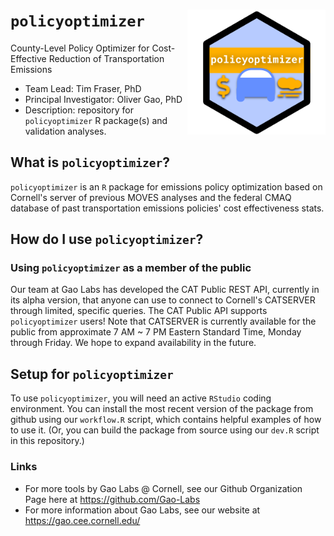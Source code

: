 <head>
    <link rel="shortcut icon" type="image/png" href="extra/policyoptimizer_hexagon.png">
</head>

# `policyoptimizer` <a href="https://github.com/gao-labs/policyoptimizer"><img src="extra/policyoptimizer_hexagon.png" align="right" height="200" /></a>

County-Level Policy Optimizer for Cost-Effective Reduction of Transportation Emissions

- Team Lead: Tim Fraser, PhD
- Principal Investigator: Oliver Gao, PhD
- Description: repository for `policyoptimizer` R package(s) and validation analyses.

## What is `policyoptimizer`?

`policyoptimizer` is an `R` package for emissions policy optimization based on Cornell's server of previous MOVES analyses and the federal CMAQ database of past transportation emissions policies' cost effectiveness stats.

## How do I use `policyoptimizer`?

### Using `policyoptimizer` as a member of the public

Our team at Gao Labs has developed the CAT Public REST API, currently in its alpha version, that anyone can use to connect to Cornell's CATSERVER through limited, specific queries. The CAT Public API supports `policyoptimizer` users! Note that CATSERVER is currently available for the public from approximate 7 AM ~ 7 PM Eastern Standard Time, Monday through Friday. We hope to expand availability in the future.

## Setup for `policyoptimizer`

To use `policyoptimizer`, you will need an active `RStudio` coding environment.  You can install the most recent version of the package from github using our `workflow.R` script, which contains helpful examples of how to use it. (Or, you can build the package from source using our `dev.R` script in this repository.)


### Links

- For more tools by Gao Labs @ Cornell, see our Github Organization Page here at https://github.com/Gao-Labs
- For more information about Gao Labs, see our website at https://gao.cee.cornell.edu/
